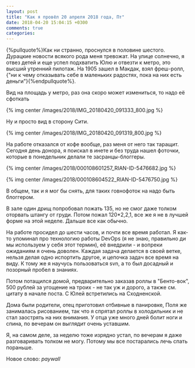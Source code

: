 ```yaml
---
layout: post
title: "Как я провёл 20 апреля 2018 года, Пт"
date: 2018-04-20 15:04:15 +0300
comments: true
categories: 
---
```

{%pullquote%}Как ни странно, проснулся в половине шестого. Дурацкие новости всякого рода меня тревожат. На улице солнечно, я отвез детей и еще успел подхватить Юлю и отвезти к метро, это высший утренний пилотаж. На 1905 зашел в Макдак, взял фреш-ролл, {"ни к чему отказывать себе в маленьких радостях, пока на них есть деньги"}{%endpullquote%}.

Вид на площадь у метро, раз она скоро может измениться, то надо её сфоткать

{% img center /images/2018/IMG_20180420_091333_800.jpg %}

Ну и просто вид в сторону Сити.

{% img center /images/2018/IMG_20180420_091319_800.jpg %}

На работе отказался от кофе вообще, раз меня от него так таращит. Сегодня день донора, я поискал в инете и без труда нашел фоточки, которые в понедельник делали те засранцы-блоггеры.

{% img center /images/2018/000108601257_RIAN-ID-5476682.jpg %}

{% img center /images/2018/000108604522_RIAN-ID-5476750.jpg %}

В общем, так и я мог бы снять, для таких говнофоток на надо быть блоггером.

В зале один дрищ попробовал пожать 135, но не смог даже толком оторвать штангу от груди. Потом пожал 120\*2,2,1, все же я не в лучшей форме на этой неделе. Дальше все как обычно.

На работе просидел до шести часов, и почти все время работал. Я как-то упоминал про технологию работы DevOps (я не знаю, правильно ди мы используем у себя этот термин), её внедрили - и вопреки ожиданиям я очень доволен. Каждая задача делается в своей ветке, нельзя делая одно испортить другое, и цепочка задач все время на виду. К тому же я научусь пользоваться svn, а то был досадный и позорный пробел в знаниях.

Потом потащился домой, предварительно заказав роллы в "Бенто-вок", 500 рублей за угощение на троих - не так уж и дорого, а также см. цитату в начале поста. С Юлей встретились на Сходненской.

Дома были родители, отец приготовил отбивные в панировке, Поля же занималась рисованием, так что я спрятал роллы в холодильник и не стал заострять на них внимания. У отца уже много дней болит ноги и спина, по вечерам он выглядит очень уставшим.

Я, на самом деле, за неделю тоже изрядно устал, по вечерам я даже разговаривать толком не могу. Потому мы все постарались лечь спать пораньше.

Новое слово: *paywall*